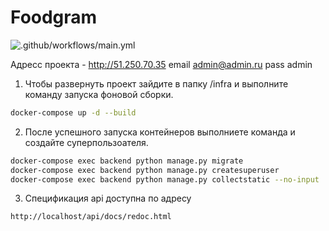 # Foodgram
![.github/workflows/main.yml](https://github.com/akchau/foodgram-project-react/actions/workflows/workflow.yml/badge.svg)

Адресс проекта - http://51.250.70.35
email admin@admin.ru
pass admin

1. Чтобы развернуть проект зайдите в папку /infra и выполните команду запуска фоновой сборки.
```bash
docker-compose up -d --build
```
2. После успешного запуска контейнеров выполниете команда и создайте суперпользоателя.
```bash
docker-compose exec backend python manage.py migrate 
docker-compose exec backend python manage.py createsuperuser 
docker-compose exec backend python manage.py collectstatic --no-input
```
3. Спецификация api доступна по адресу
```http
http://localhost/api/docs/redoc.html
```
